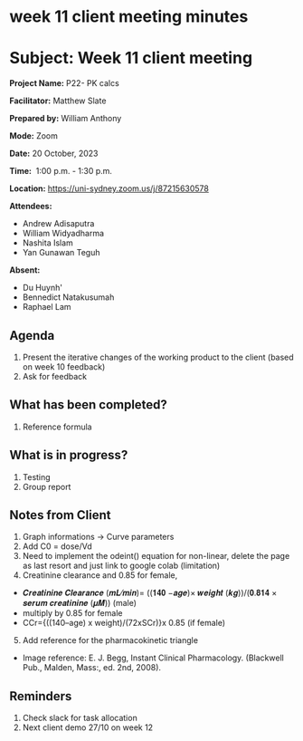 # week 11 client meeting minutes

# **Subject: Week 11 client meeting**

**Project Name:** P22- PK calcs

**Facilitator:** Matthew Slate

**Prepared by:** William Anthony

**Mode:** Zoom

**Date:** 20 October, 2023

**Time:**  1:00 p.m. - 1:30 p.m.

**Location:** https://uni-sydney.zoom.us/j/87215630578

**Attendees:** 
- Andrew Adisaputra
- William Widyadharma
- Nashita Islam
- Yan Gunawan Teguh


**Absent:**
- Du Huynh'
- Bennedict Natakusumah
- Raphael Lam


## **Agenda**

1. Present the iterative changes of the working product to the client (based on week 10 feedback)
2. Ask for feedback

## What has been completed?

1. Reference formula

## What is in progress?

1. Testing
2. Group report

## Notes from Client
1. Graph informations -> Curve parameters
2. Add C0 = dose/Vd
3. Need to implement the odeint() equation for non-linear, delete the page as last resort and just link to google colab (limitation)
4. Creatinine clearance and 0.85 for female,
- 𝑪𝒓𝒆𝒂𝒕𝒊𝒏𝒊𝒏𝒆 𝑪𝒍𝒆𝒂𝒓𝒂𝒏𝒄𝒆 (𝒎𝑳⁄𝒎𝒊𝒏)=  ((𝟏𝟒𝟎 −𝒂𝒈𝒆)× 𝒘𝒆𝒊𝒈𝒉𝒕 (𝒌𝒈))/(𝟎.𝟖𝟏𝟒 × 𝒔𝒆𝒓𝒖𝒎 𝒄𝒓𝒆𝒂𝒕𝒊𝒏𝒊𝒏𝒆 (𝝁𝑴)) (male)
- multiply by 0.85 for female
- CCr={((140–age) x weight)/(72xSCr)}x 0.85 (if female)
5. Add reference for the pharmacokinetic triangle
- Image reference: E. J. Begg, Instant Clinical Pharmacology.  (Blackwell Pub., Malden, Mass:, ed. 2nd, 2008).

## Reminders

1. Check slack for task allocation
2. Next client demo 27/10 on week 12